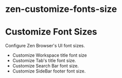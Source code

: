 
# zen-customize-fonts-size

# Customize Font Sizes

Configure Zen Browser's UI font sizes.

- Customize Workspace title font size
- Customize Tab's title font size.
- Customize Search Bar font size.
- Customize SideBar footer font size.
